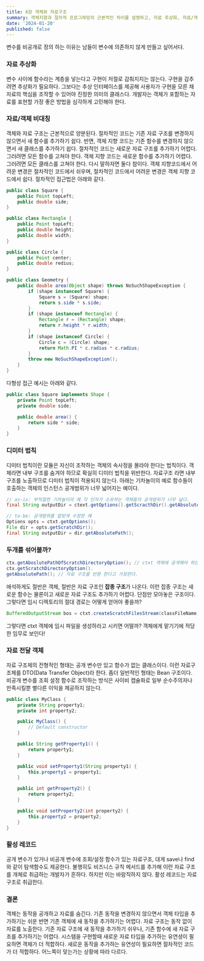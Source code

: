 ```yaml
---
title: 6장 객체와 자료구조
summary: 객체지향과 절차적 프로그래밍의 근본적인 차이를 설명하고, 자료 추상화, 자료/객체 비대칭성, 디미터 법칙 등을 통해 각 접근법의 장단점을 비교합니다. 이 가이드는 변수를 비공개로 정의하는 이유, 자료 전달 객체(DTO), 활성 레코드의 사용 방식과 같은 중요한 프로그래밍 원칙을 설명하여, 코드의 구조와 유지 관리에 대한 이해를 돕습니다. 프로그래머가 시스템을 어떻게 구현할지 결정할 때, 객체지향적 접근이나 절차적 접근 중 어느 것이 더 적합한지 판단하는 데 필요한 지식을 제공합니다.
date: '2024-01-20'
published: false
---
```


변수를 비공개로 정의 하는 이유는 남들이 변수에 의존하지 않게 만들고 싶어서다.

### 자료 추상화

변수 사이에 함수라는 계층을 넣는다고 구현이 저절로 감춰지지는 않는다. 구현을 감추려면 추상화가 필요하다. 그보다는 추상 인터페이스를 제공해 사용자가 구현을 모른 채 자료의 핵심을 조작할 수 있어야 진정한 의미의
클래스다. 개발자는 객체가 포함하는 자료를 표현할 가장 좋은 방법을 심각하게 고민해야 한다.

### 자료/객체 비대칭

객체와 자료 구조는 근본적으로 양분된다. 절차적인 코드는 기존 자료 구조를 변경하지 않으면서 새 함수를 추가하기 쉽다. 반면, 객체 지향 코드는 기존 함수를 변경하지 않으면서 새 클래스를 추가하기 쉽다.
절차적인 코드는 새로운 자료 구조를 추가하기 어렵다. 그러려면 모든 함수를 고쳐야 한다. 객체 지향 코드는 새로운 함수를 추가하기 어렵다.
그러려면 모든 클래스를 고쳐야 한다. 다시 말하자면 둘다 참이다. 객체 지향코드에서 어려운 변경은 절차적인 코드에서 쉬우며, 절차적인 코드에서 어려운 변경은 객체 지향 코드에서 쉽다.
절차적인 접근법은 아래와 같다.

```java
public class Square {
    public Point topLeft;
    public double side;
}

public class Rectangle {
    public Point topLeft;
    public double height;
    public double width;
}

public class Circle {
    public Point center;
    public double redius;
}

public class Geometry {
    public double area(Object shape) throws NoSuchShapeException {
        if (shape instanceof Square) {
            Square s = (Square) shape;
            return s.side * s.side;
        }
        if (shape instanceof Rectangle) {
            Rectangle r = (Rectangle) shape;
            return r.height * r.width;
        }
        if (shape instanceof Circle) {
            Circle c = (Circle) shape;
            return Math.PI * c.radius * c.radius;
        }
        throw new NoSuchShapeException();
    }
}
```

다형성 접근 예시는 아래와 같다.

```java
public class Square implements Shape {
    private Point topLeft;
    private double side;

    public double area() {
        return side * side;
    }
}
```

### 디미터 법칙

디미터 법칙이란 모듈은 자신이 조작하는 객체의 속사정을 몰라야 한다는 법칙이다.
객체라면 내부 구조를 숨겨야 하므로 확실히 디미터 법칙을 위반한다. 자료구조 라면 내부 구조를 노출하므로 디미터 법칙이 적용되지 않는다.
아래는 기차놀이의 예로 함수들이 호출하는 객체의 인스턴스 공개범위가 너무 넓어지는 예이다.

```java
// as-is: 부적절한 기차놀이의 예 각 인자가 소유하는 객체들의 공개범위가 너무 넓다.
final String outputDir = ctext.getOptions().getScracthDir().getAbsolutePath();

// to-be: 공개범위를 알맞게 수정한 예
Options opts = ctxt.getOptions();
File dir = opts.getScratchDir();
final String outputDir = dir.getAbsolutePath();
```

### 두개를 섞어볼까?
```java
ctx.getAboslutePathOfScratchDirectoryOption(); // ctxt 객체에 공개해야 하는 메서드가 너무 많아진다
ctx.getScratchDirectoryOption().
getAbsolutePath(); // 자료 구조를 반환 한다고 가정한다.
```
애석하게도 절반은 객체, 절반은 자료 구조인 **잡종 구조**가 나온다. 이런 잡종 구조는 새로운 함수는 물론이고 새로운 자료 구조도 추가하기 어렵다. 
단점만 모아놓은 구조이다. 그렇다면 임시 디렉토리의 절대 경로는 어떻게 얻어야 좋을까?

```java
BufferedOutputStream bos = ctxt.createScratchFilesStream(classFileName);
```
그렇다면 ctxt 객체에 임시 파일을 생성하라고 시키면 어떨까? 객체에게 맡기기에 적당한 임무로 보인다!

### 자료 전달 객체
자료 구조체의 전형적인 형태는 공개 변수만 있고 함수가 없는 클래스이다. 이런 자료구조체를 DTO(Data Transfer Object)라 한다. 좀더 일반적인 형태는 Bean 구조이다. 
비공개 변수를 조회 설정 함수로 조작하는 방식은 사이비 캡슐화로 일부 순수주의자나 만족시킬뿐 별다른 이익을 제공하지 않는다.

```java
public class MyClass {
    private String property1;
    private int property2;

    public MyClass() {
        // Default constructor
    }

    public String getProperty1() {
        return property1;
    }

    public void setProperty1(String property1) {
        this.property1 = property1;
    }

    public int getProperty2() {
        return property2;
    }

    public void setProperty2(int property2) {
        this.property2 = property2;
    }
}
```
### 활성 레코드
공개 변수가 있거나 비공개 변수에 조회/설정 함수가 있는 자료구조, 대게 save나 find와 같이 탐색함수도 제공한다. 
불행히도 비즈니스 규칙 메서드를 추가해 이런 자료 구조를 개체로 취급하는 개발자가 흔하다. 하지만 이는 바람직하지 않다. 활성 레코드는 자료 구조로 취급한다.

### 결론
객체는 동작을 공개하고 자료를 숨긴다. 기존 동작을 변경하지 않으면서 객체 타입을 추가하기는 쉬운 반면 기존 객체에 새 동작을 추가하기는 어렵다.
자료 구조는 동작 없이 자료를 노출한다. 기존 자료 구조에 새 동작을 추가하기 쉬우나, 기존 함수에 새 자료 구조를 추가하기는 어렵다.
시스템을 구현할때 새로운 자료 타입을 추가하는 유연셩이 필요하면 객체가 더 적합하다. 새로운 동작을 추가하는 유연성이 필요하면 절차적인 코드가 더 적합하다. 어느쪽이 맞는가는 상황에 따라 다르다.
